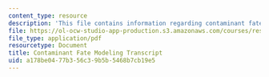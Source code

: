 ```yaml
---
content_type: resource
description: 'This file contains information regarding contaminant fate modeling. '
file: https://ol-ocw-studio-app-production.s3.amazonaws.com/courses/res-tll-004-stem-concept-videos-fall-2013/a178be0477b356c39b5b5468b7cb19e5_MITRES_TLL-004F13_ConFaMod.pdf
file_type: application/pdf
resourcetype: Document
title: Contaminant Fate Modeling Transcript
uid: a178be04-77b3-56c3-9b5b-5468b7cb19e5
---
```

